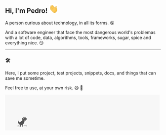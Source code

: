 ## Hi, I'm Pedro! <img src="https://raw.githubusercontent.com/pedrostefano/pedrostefano/master/wave.gif" width="30px">

A person curious about technology, in all its forms. :open_mouth:

And a software engineer that face the most dangerous world's problemas with a lot of code, data, algorithms, tools, frameworks, sugar, spice and everything nice. :smirk:

---

### :hammer_and_wrench:

Here, I put some project, test projects, snippets, docs, and things that can save me sometime.

Feel free to use, at your own risk. :laughing: :crossed_fingers:

<img src="https://github.com/pedrostefano/pedrostefano/blob/master/assets/dino.gif">
